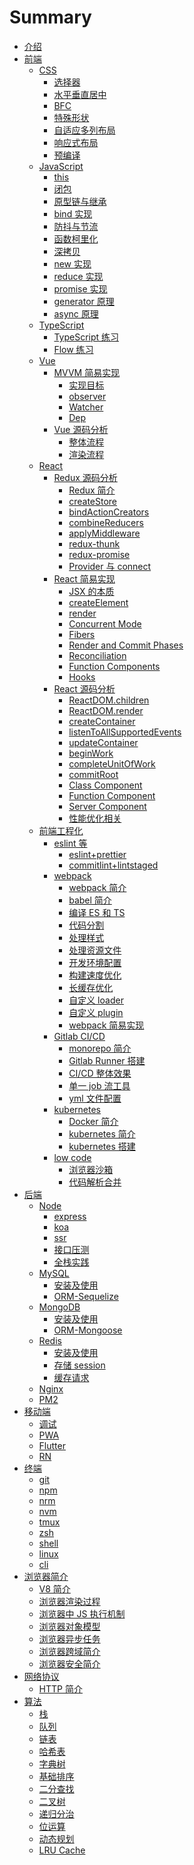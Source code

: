 # Summary

- [介绍](README.md)
- [前端]()
  - [CSS]()
    - [选择器](./frontend/css/select/README.md)
    - [水平垂直居中](./frontend/css/center/README.md)
    - [BFC](./frontend/css/bfc/README.md)
    - [特殊形状](./frontend/css/special-shape/README.md)
    - [自适应多列布局](./frontend/css/adaptive-columns/README.md)
    - [响应式布局](./frontend/css/responsive-layout/README.md)
    - [预编译](./frontend/css/precompiled/README.md)
  - [JavaScript]()
    - [this](./frontend/js/this/README.md)
    - [闭包](./frontend/js/closure/README.md)
    - [原型链与继承](./frontend/js/prototype/README.md)
    - [bind 实现](./frontend/js/bind/README.md)
    - [防抖与节流](./frontend/js/debounce-throttle/README.md)
    - [函数柯里化](./frontend/js/curry/README.md)
    - [深拷贝](./frontend/js/copy/README.md)
    - [new 实现](./frontend/js/new/README.md)
    - [reduce 实现](./frontend/js/reduce/README.md)
    - [promise 实现](./frontend/js/promise/README.md)
    - [generator 原理](./frontend/js/generator/README.md)
    - [async 原理](./frontend/js/async/README.md)
  - [TypeScript]()
    - [TypeScript 练习](./frontend/ts/ts/README.md)
    - [Flow 练习](./frontend/ts/flow/README.md)
  - [Vue]()
    - [MVVM 简易实现]()
      - [实现目标](./frontend/vue/mvvm/target/README.md)
      - [observer](./frontend/vue/mvvm/observer/README.md)
      - [Watcher](./frontend/vue/mvvm/watcher/README.md)
      - [Dep](./frontend/vue/mvvm/dep/README.md)
    - [Vue 源码分析]()
      - [整体流程](./frontend/vue/vue/process/README.md)
      - [渲染流程](./frontend/vue/vue/mount/README.md)
  - [React]()
    - [Redux 源码分析]()
      - [Redux 简介](./frontend/react/redux/introduction/README.md)
      - [createStore](./frontend/react/redux/createStore/README.md)
      - [bindActionCreators](./frontend/react/redux/bindActionCreators/README.md)
      - [combineReducers](./frontend/react/redux/combineReducers/README.md)
      - [applyMiddleware](./frontend/react/redux/applyMiddleware/README.md)
      - [redux-thunk](./frontend/react/redux/redux-thunk/README.md)
      - [redux-promise](./frontend/react/redux/redux-promise/README.md)
      - [Provider 与 connect](./frontend/react/redux/provider-connect/README.md)
    - [React 简易实现]()
      - [JSX 的本质](./frontend/react/react-simple/jsx/README.md)
      - [createElement](./frontend/react/react-simple/createElement/README.md)
      - [render](./frontend/react/react-simple/render/README.md)
      - [Concurrent Mode](./frontend/react/react-simple/Concurrent/README.md)
      - [Fibers](./frontend/react/react-simple/Fibers/README.md)
      - [Render and Commit Phases](./frontend/react/react-simple/commit/README.md)
      - [Reconciliation](./frontend/react/react-simple/reconciliation/README.md)
      - [Function Components](./frontend/react/react-simple/function/README.md)
      - [Hooks](./frontend/react/react-simple/hooks/README.md)
    - [React 源码分析]()
      - [ReactDOM.children](./frontend/react/source-code/ReactDOM.children/README.md)
      - [ReactDOM.render](./frontend/react/source-code/ReactDOM.render/README.md)
      - [createContainer](./frontend/react/source-code/createContainer/README.md)
      - [listenToAllSupportedEvents](./frontend/react/source-code/listenToAllSupportedEvents/README.md)
      - [updateContainer](./frontend/react/source-code/updateContainer/README.md)
      - [beginWork](./frontend/react/source-code/beginWork/README.md)
      - [completeUnitOfWork](./frontend/react/source-code/completeUnitOfWork/README.md)
      - [commitRoot](./frontend/react/source-code/commitRoot/README.md)
      - [Class Component](./frontend/react/source-code/class-component/README.md)
      - [Function Component](./frontend/react/source-code/function-component/README.md)
      - [Server Component](./frontend/react/source-code/server-component/README.md)
      - [性能优化相关](./frontend/react/source-code/optimization-performance/README.md)
  - [前端工程化]()
    - [eslint 等]()
      - [eslint+prettier](./frontend/engineering/normalize/eslint/README.md)
      - [commitlint+lintstaged](./frontend/engineering/normalize/commitlint/README.md)
    - [webpack]()
      - [webpack 简介](./frontend/engineering/webpack/introduction/README.md)
      - [babel 简介](./frontend/engineering/webpack/babel/README.md)
      - [编译 ES 和 TS](./frontend/engineering/webpack/es-ts/README.md)
      - [代码分割](./frontend/engineering/webpack/splitChunks/README.md)
      - [处理样式](./frontend/engineering/webpack/style/README.md)
      - [处理资源文件](./frontend/engineering/webpack/file/README.md)
      - [开发环境配置](./frontend/engineering/webpack/devserver/README.md)
      - [构建速度优化](./frontend/engineering/webpack/optimization-build/README.md)
      - [长缓存优化](./frontend/engineering/webpack/optimization-cache/README.md)
      - [自定义 loader](./frontend/engineering/webpack/webpack-loader/README.md)
      - [自定义 plugin](./frontend/engineering/webpack/webpack-plugin/README.md)
      - [webpack 简易实现](./frontend/engineering/webpack/webpack-simple/README.md)
    - [Gitlab CI/CD]()
      - [monorepo 简介](./frontend/engineering/gitlab/monorepo/README.md)
      - [Gitlab Runner 搭建](./frontend/engineering/gitlab/runner/README.md)
      - [CI/CD 整体效果](./frontend/engineering/gitlab/overall/README.md)
      - [单一 job 流工具](./frontend/engineering/gitlab/job/README.md)
      - [yml 文件配置](./frontend/engineering/gitlab/yml/README.md)
    - [kubernetes]()
      - [Docker 简介](./frontend/engineering/kubernetes/docker/README.md)
      - [kubernetes 简介](./frontend/engineering/kubernetes/introduction/README.md)
      - [kubernetes 搭建](./frontend/engineering/kubernetes/install/README.md)
    - [low code]()
      - [浏览器沙箱](./frontend/engineering/builder/sandbox/README.md)
      - [代码解析合并](./frontend/engineering/builder/parsing/README.md)
- [后端]()
  - [Node](./backend/node/README.md)
    - [express](./backend/node/express/README.md)
    - [koa](./backend/node/koa/README.md)
    - [ssr](./backend/node/ssr/README.md)
    - [接口压测](./backend/node/test/README.md)
    - [全栈实践](./backend/node/practice/README.md)
  - [MySQL]()
    - [安装及使用](./backend/mysql/install-use/README.md)
    - [ORM-Sequelize](./backend/mysql/orm/README.md)
  - [MongoDB]()
    - [安装及使用](./backend/mongo/install-use/README.md)
    - [ORM-Mongoose](./backend/mongo/orm/README.md)
  - [Redis]()
    - [安装及使用](./backend/redis/install-use/README.md)
    - [存储 session](./backend/redis/session/README.md)
    - [缓存请求](./backend/redis/impl/README.md)
  - [Nginx](./backend/nginx/README.md)
  - [PM2](./backend/pm2/README.md)
- [移动端]()
  - [调试](./hybird/devtools/README.md)
  - [PWA](./hybird/pwa/README.md)
  - [Flutter](./hybird/flutter/README.md)
  - [RN](./hybird/rn/README.md)
- [终端]()
  - [git](./terminal/git/README.md)
  - [npm](./terminal/npm/README.md)
  - [nrm](./terminal/nrm/README.md)
  - [nvm](./terminal/nvm/README.md)
  - [tmux](./terminal/tmux/README.md)
  - [zsh](./terminal/zsh/README.md)
  - [shell](./terminal/shell/README.md)
  - [linux](./terminal/linux/README.md)
  - [cli](./terminal/cli/README.md)
- [浏览器简介]()
  - [V8 简介](./browser/v8/README.md)
  - [浏览器渲染过程](./browser/render/README.md)
  - [浏览器中 JS 执行机制](./browser/js-execute/README.md)
  - [浏览器对象模型](./browser/bom/README.md)
  - [浏览器异步任务](./browser/async/README.md)
  - [浏览器跨域简介](./browser/domain/README.md)
  - [浏览器安全简介](./browser/security/README.md)
- [网络协议]()
  - [HTTP 简介](./network/http/README.md)
- [算法]()
  - [栈](./algorithm/stack/README.md)
  - [队列](./algorithm/queue/README.md)
  - [链表](./algorithm/linked-list/README.md)
  - [哈希表](./algorithm/hash/README.md)
  - [字典树](./algorithm/trie/README.md)
  - [基础排序](./algorithm/sort/README.md)
  - [二分查找](./algorithm/binary-search/README.md)
  - [二叉树](./algorithm/binary-tree/README.md)
  - [递归分治](./algorithm/recursion/README.md)
  - [位运算](./algorithm/bitwise/README.md)
  - [动态规划](./algorithm/dynamic/README.md)
  - [LRU Cache](./algorithm/lru/README.md)
